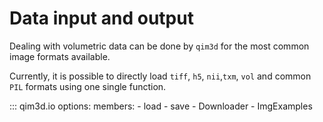 # Data input and output
Dealing with volumetric data can be done by `qim3d` for the most common image formats available.

Currently, it is possible to directly load `tiff`, `h5`, `nii`,`txm`, `vol` and common `PIL` formats using one single function.

::: qim3d.io
    options:
        members:
            - load
            - save
            - Downloader
            - ImgExamples